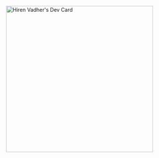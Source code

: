 <a href="https://app.daily.dev/hirenvadher954"><img src="https://api.daily.dev/devcards/10e244bb29334af3bf2a3aa1eaf6846d.png?r=xf1" width="400" alt="Hiren Vadher's Dev Card"/></a>
